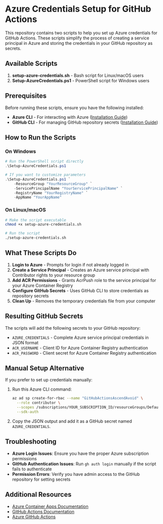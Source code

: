 # Azure Credentials Setup for GitHub Actions

This repository contains two scripts to help you set up Azure credentials for GitHub Actions. These scripts simplify the process of creating a service principal in Azure and storing the credentials in your GitHub repository as secrets.

## Available Scripts

1. **setup-azure-credentials.sh** - Bash script for Linux/macOS users
2. **Setup-AzureCredentials.ps1** - PowerShell script for Windows users

## Prerequisites

Before running these scripts, ensure you have the following installed:

- **Azure CLI** - For interacting with Azure ([Installation Guide](https://docs.microsoft.com/en-us/cli/azure/install-azure-cli))
- **GitHub CLI** - For managing GitHub repository secrets ([Installation Guide](https://cli.github.com/manual/installation))

## How to Run the Scripts

### On Windows

```powershell
# Run the PowerShell script directly
.\Setup-AzureCredentials.ps1

# If you want to customize parameters
.\Setup-AzureCredentials.ps1 `
    -ResourceGroup "YourResourceGroup" `
    -ServicePrincipalName "YourServicePrincipalName" `
    -RegistryName "YourRegistryName" `
    -AppName "YourAppName"
```

### On Linux/macOS

```bash
# Make the script executable
chmod +x setup-azure-credentials.sh

# Run the script
./setup-azure-credentials.sh
```

## What These Scripts Do

1. **Login to Azure** - Prompts for login if not already logged in
2. **Create a Service Principal** - Creates an Azure service principal with Contributor rights to your resource group
3. **Add ACR Permissions** - Grants AcrPush role to the service principal for your Azure Container Registry
4. **Configure GitHub Secrets** - Uses GitHub CLI to store credentials as repository secrets
5. **Clean Up** - Removes the temporary credentials file from your computer

## Resulting GitHub Secrets

The scripts will add the following secrets to your GitHub repository:

- `AZURE_CREDENTIALS` - Complete Azure service principal credentials in JSON format
- `ACR_USERNAME` - Client ID for Azure Container Registry authentication
- `ACR_PASSWORD` - Client secret for Azure Container Registry authentication

## Manual Setup Alternative

If you prefer to set up credentials manually:

1. Run this Azure CLI command:
   ```bash
   az ad sp create-for-rbac --name "GitHubActionsAscendAvoid" \
     --role contributor \
     --scopes /subscriptions/YOUR_SUBSCRIPTION_ID/resourceGroups/DefaultResourceGroup-EUS \
     --sdk-auth
   ```

2. Copy the JSON output and add it as a GitHub secret named `AZURE_CREDENTIALS`.

## Troubleshooting

- **Azure Login Issues**: Ensure you have the proper Azure subscription permissions
- **GitHub Authentication Issues**: Run `gh auth login` manually if the script fails to authenticate
- **Permission Errors**: Verify you have admin access to the GitHub repository for setting secrets

## Additional Resources

- [Azure Container Apps Documentation](https://docs.microsoft.com/en-us/azure/container-apps/)
- [GitHub Actions Documentation](https://docs.github.com/en/actions)
- [Azure GitHub Actions](https://github.com/Azure/actions)
